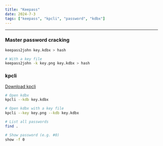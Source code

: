 ```yaml
---
title: "Keepass"
date: 2024-7-3
tags: ["keepass", "kpcli", "password", "kdbx"]
---
```


---
### Master password cracking

```bash
keepass2john key.kdbx > hash
```

```bash
# With a key file
keepass2john -k key.png key.kdbx > hash
```

### kpcli

[Download kpcli](https://github.com/rebkwok/kpcli)

```bash
# Open kdbx
kpcli --kdb key.kdbx
```

```bash
# Open kdbx with a key file
kpcli --key key.png --kdb key.kdbx
```

```bash
# List all passwords
find .
```

```bash
# Show password (e.g. #0)
show -f 0
```

<br>